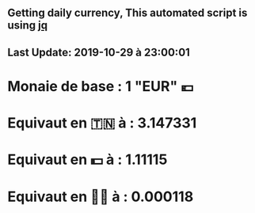 ## Getting daily currency, This automated script is using [jq](https://stedolan.github.io/jq/)
## Last Update:  2019-10-29 à 23:00:01
 # Monaie de base : 1 "EUR" 💶 
 # Equivaut en 🇹🇳 à :  3.147331 
 # Equivaut en 💵 à : 1.11115
 # Equivaut en 🐱‍💻 à :  0.000118

